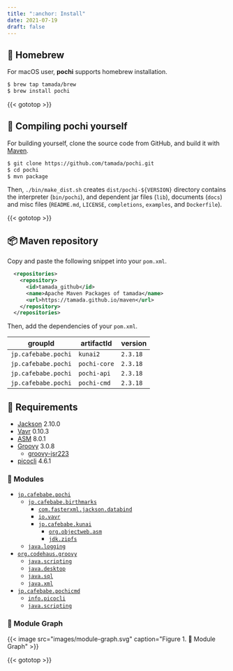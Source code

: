 ```yaml
---
title: ":anchor: Install"
date: 2021-07-19
draft: false
---
```


## :beer: Homebrew

For macOS user, **pochi** supports homebrew installation.

```sh
$ brew tap tamada/brew
$ brew install pochi
```

{{< gototop >}}

## :muscle: Compiling **pochi** yourself

For building yourself, clone the source code from GitHub, and build it with [Maven](https://maven.apache.org/).

```sh
$ git clone https://github.com/tamada/pochi.git
$ cd pochi
$ mvn package
```

Then, `./bin/make_dist.sh` creates `dist/pochi-${VERSION}` directory contains the interpreter (`bin/pochi`), and dependent jar files (`lib`), documents (`docs`) and misc files (`README.md`, `LICENSE`, `completions`, `examples`, and `Dockerfile`).

{{< gototop >}}

## :package: Maven repository

Copy and paste the following snippet into your `pom.xml`.

```xml
  <repositories>
    <repository>
      <id>tamada_github</id>
      <name>Apache Maven Packages of tamada</name>
      <url>https://tamada.github.io/maven</url>
    </repository>
  </repositories>
```

Then, add the dependencies of your `pom.xml`.

| groupId            | artifactId   | version |
|--------------------|--------------|---------|
|`jp.cafebabe.pochi` | `kunai2`     | `2.3.18` |
|`jp.cafebabe.pochi` | `pochi-core` | `2.3.18` |
|`jp.cafebabe.pochi` | `pochi-api`  | `2.3.18` |
|`jp.cafebabe.pochi` | `pochi-cmd`  | `2.3.18` |

## :briefcase: Requirements

* [Jackson](https://github.com/FasterXML/jackson) 2.10.0
* [Vavr](https://www.vavr.io/) 0.10.3
* [ASM](https://asm.ow2.io/) 8.0.1
* [Groovy](https://groovy-lang.org) 3.0.8
    * [groovy-jsr223](https://groovy-lang.org/integrating.html#jsr223)
* [picocli](https://picocli.info) 4.6.1

### :pouch: Modules

* [`jp.cafebabe.pochi`](https://tamada.github.io/pochi/apidocs/jp.cafebabe.pochi/module-summary.html)
    * [`jp.cafebabe.birthmarks`](https://tamada.github.io/pochi/apidocs/jp.cafebabe.birthmarks/module-summary.html)
        * [`com.fasterxml.jackson.databind`](https://github.com/FasterXML/jackson-databind)
        * [`io.vavr`](https://www.vavr.io/)
        * [`jp.cafebabe.kunai`](https://tamada.github.io/pochi/apidocs/jp.cafebabe.kunai/module-summary.html)
            * [`org.objectweb.asm`](https://asm.ow2.io/)
            * [`jdk.zipfs`](https://docs.oracle.com/en/java/javase/11/docs/api/jdk.zipfs/module-summary.html)
    * [`java.logging`](https://docs.oracle.com/en/java/javase/11/docs/api/java.logging/module-summary.html)
* [`org.codehaus.groovy`](https://groovy-lang.org/)
    * [`java.scripting`](https://docs.oracle.com/en/java/javase/11/docs/api/java.scripting/module-summary.html)
    * [`java.desktop`](https://docs.oracle.com/en/java/javase/11/docs/api/java.desktop/module-summary.html)
    * [`java.sql`](https://docs.oracle.com/en/java/javase/11/docs/api/java.sql/module-summary.html)
    * [`java.xml`](https://docs.oracle.com/en/java/javase/11/docs/api/java.xml/module-summary.html)
* [`jp.cafebabe.pochicmd`](https://tamada.github.io/pochi/apidocs/jp.cafebabe.pochicmd/module-summary.html)
    * [`info.picocli`](https://picocli.info)
    * [`java.scripting`](https://docs.oracle.com/en/java/javase/11/docs/api/java.scripting/module-summary.html)

### :steam_locomotive: Module Graph

{{< image src="images/module-graph.svg" caption="Figure 1. :steam_locomotive: Module Graph" >}}

{{< gototop >}}
